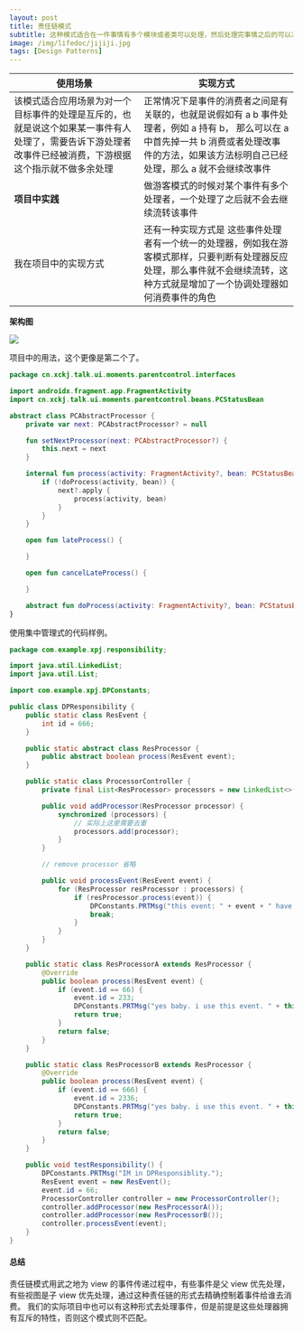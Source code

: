 ```yaml
---
layout: post
title: 责任链模式
subtitle: 这种模式适合在一件事情有多个模块或者类可以处理，然后处理完事情之后的可以决定改事情是否可以继续被处理
image: /img/lifedoc/jijiji.jpg
tags: [Design Patterns]
---
```


| 使用场景 | 实现方式 |
|---|---|
| 该模式适合应用场景为对一个目标事件的处理是互斥的，也就是说这个如果某一事件有人处理了，需要告诉下游处理者改事件已经被消费，下游根据这个指示就不做多余处理 | 正常情况下是事件的消费者之间是有关联的，也就是说假如有 a b 事件处理者，例如 a 持有 b， 那么可以在 a 中首先掉一共 b 消费或者处理改事件的方法，如果该方法标明自己已经处理，那么 a 就不会继续改事件 |
| **项目中实践** | 做游客模式的时候对某个事件有多个处理者，一个处理了之后就不会去继续流转该事件 |
| 我在项目中的实现方式 | 还有一种实现方式是 这些事件处理者有一个统一的处理器，例如我在游客模式那样，只要判断有处理器反应处理，那么事件就不会继续流转，这种方式就是增加了一个协调处理器如何消费事件的角色 |

**架构图**

![](https://raw.githubusercontent.com/XPJ1993/images/master/responsbilityPattern.png)

项目中的用法，这个更像是第二个了。

```kotlin
package cn.xckj.talk.ui.moments.parentcontrol.interfaces

import androidx.fragment.app.FragmentActivity
import cn.xckj.talk.ui.moments.parentcontrol.beans.PCStatusBean

abstract class PCAbstractProcessor {
    private var next: PCAbstractProcessor? = null

    fun setNextProcessor(next: PCAbstractProcessor?) {
        this.next = next
    }

    internal fun process(activity: FragmentActivity?, bean: PCStatusBean) {
        if (!doProcess(activity, bean)) {
            next?.apply {
                process(activity, bean)
            }
        }
    }

    open fun lateProcess() {

    }

    open fun cancelLateProcess() {

    }

    abstract fun doProcess(activity: FragmentActivity?, bean: PCStatusBean) : Boolean
}
```

使用集中管理式的代码样例。

```java
package com.example.xpj.responsibility;

import java.util.LinkedList;
import java.util.List;

import com.example.xpj.DPConstants;

public class DPResponsibility {
    public static class ResEvent {
        int id = 666;
    }

    public static abstract class ResProcessor {
        public abstract boolean process(ResEvent event);
    }

    public static class ProcessorController {
        private final List<ResProcessor> processors = new LinkedList<>();

        public void addProcessor(ResProcessor processor) {
            synchronized (processors) {
                // 实际上这里需要去重
                processors.add(processor);
            }
        }

        // remove processor 省略

        public void processEvent(ResEvent event) {
            for (ResProcessor resProcessor : processors) {
                if (resProcessor.process(event)) {
                    DPConstants.PRTMsg("this event: " + event + " have process by: " + resProcessor + " processors is : " + processors);
                    break;
                }
            }
        }
    }

    public static class ResProcessorA extends ResProcessor {
        @Override
        public boolean process(ResEvent event) {
            if (event.id == 66) {
                event.id = 233;
                DPConstants.PRTMsg("yes baby. i use this event. " + this);
                return true;
            }
            return false;
        }
    }

    public static class ResProcessorB extends ResProcessor {
        @Override
        public boolean process(ResEvent event) {
            if (event.id == 666) {
                event.id = 2336;
                DPConstants.PRTMsg("yes baby. i use this event. " + this);
                return true;
            }
            return false;
        }
    }

    public void testResponsibility() {
        DPConstants.PRTMsg("IM in DPResponsiblity.");
        ResEvent event = new ResEvent();
        event.id = 66;
        ProcessorController controller = new ProcessorController();
        controller.addProcessor(new ResProcessorA());
        controller.addProcessor(new ResProcessorB());
        controller.processEvent(event);
    }
}
```

#### 总结

责任链模式用武之地为 view 的事件传递过程中，有些事件是父 view 优先处理，有些视图是子 view 优先处理，通过这种责任链的形式去精确控制着事件给谁去消费。
我们的实际项目中也可以有这种形式去处理事件，但是前提是这些处理器拥有互斥的特性，否则这个模式则不匹配。
